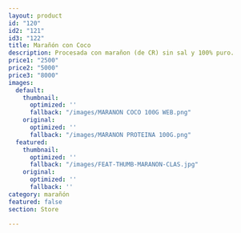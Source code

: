 ```yaml
---
layout: product
id: "120"
id2: "121"
id3: "122"
title: Marañón con Coco
description: Procesada con marañon (de CR) sin sal y 100% puro.
price1: "2500"
price2: "5000"
price3: "8000"
images:
  default:
    thumbnail:
      optimized: ''
      fallback: "/images/MARANON COCO 100G WEB.png"
    original:
      optimized: ''
      fallback: "/images/MARANON PROTEINA 100G.png"
  featured:
    thumbnail:
      optimized: ''
      fallback: "/images/FEAT-THUMB-MARANON-CLAS.jpg"
    original:
      optimized: ''
      fallback: ''
category: marañón
featured: false
section: Store

---
```

